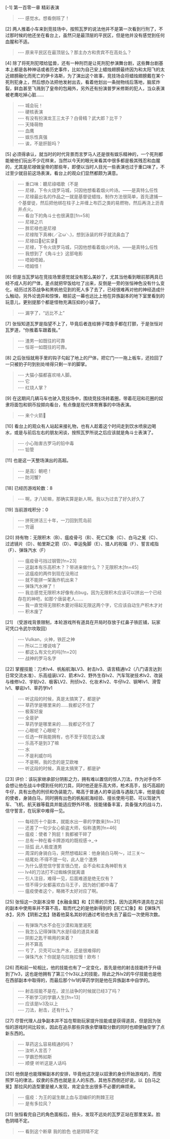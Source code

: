 
[-1] 第一百零一章 精彩表演
>--- 感觉水。想看倒班了！<br>

[2] 两人推着小车来到竞技场中，按照瓦罗的说法他并不是第一次看到行刑了，不过那时候的他还坐在看台上，虽然只是最顶层的平民区，但是他并没有感觉到任何血腥和不适。
>--- 原来平民区在最顶层么？那主办方和贵宾不在高处么？<br>

[4] 除了将死刑犯喂给猛兽，还有一种刑罚是让死刑犯参演舞台剧，这些舞台剧基本上都是各种神话或者历史事件，比如为自己安上蜡烛翅膀最终因为和太阳飞的太近翅膀融化而死亡的伊卡洛斯，为了演出这个故事，竞技场会将蜡烛翅膀戴在某个死刑犯身上，然后想办法把他发射出去，看着他划出一条抛物线后落地，脑浆炸裂，鲜血甚至飞溅到了皇帝的包厢外，另外还有扮演普罗米修斯的犯人，当众表演被老鹰吃掉心脏……
>--- 城会玩！<br>
>--- 硬核表演<br>
>--- 有没有扮演龙王三太子？白骨精？武大郎？比干？<br>
>--- 天降萌物<br>
>--- 血鹰<br>
>--- 娱乐性真强<br>
>--- 诶，不是肝脏吗？<br>

[5] 必须得承认，就当时的时代背景而言罗马人还是很有娱乐精神的，一个死刑都能被他们玩出不少花样来，当然以今天的眼光来看其中很多都是极其残忍和血腥的，尤其是尼禄做皇帝的那些年，即便以当时人目光一些表演也过于重口味了，不过至少就目前这场表演，看台上的观众们显然都颇为满意。
>--- 重口味：聽尼祿唱歌（不是<br>
>--- 尼禄，下令火烧罗马城，只因他想看着烟火吟诗。——是真特么任性<br>
>--- 尼禄最出名的作品之一就是基督徒蜡烛，制作方法很简单，首先逮捕一个基督徒，然后把他绑在柱子上并缠上布匹之类的易燃物，然后再浇上沥青并点火。<br>
>--- 看台下的角斗士也很满意[fn=58]<br>
>--- 尼禄之爪<br>
>--- 胖尼禄也是尼禄<br>
>--- 尼禄陛下真棒(／≧ω＼)，想到泳装的样子就流鼻血了<br>
>--- 尼禄曰🐷纪实录🌚<br>
>--- 尼禄，下令火烧罗马城，只因他想看着烟火吟诗。——是真特么任性<br>
>--- 我想到了《角斗士》这部电影<br>
>--- 唔姆唔姆，<br>
>--- 唔姆怪！<br>

[6] 但是当瓦罗站在竞技场里感觉就没有那么美妙了，尤其当他看到眼前那两具已经不成人形的尸体，差点就把早饭给吐了出来，反倒是一旁的张恒神色没有什么变化，经历过苏芬战争和黑帆他见到的死人多了去了，已经很难再对他的神经造成什么触动，另外论诡异和惊悚，眼前这一幕也远比上他在异族副本的地下室里看到的玩意儿，更别提那个都是怪物充满压抑的小镇了。
>--- 漏字了，“远比不上”<br>

[7] 张恒知道瓦罗是指望不上了，毕竟后者连给狮子喂食手都在打颤，于是张恒对瓦罗道，“你推着车跟着我。”
>--- 渣男一如既往的可靠<br>
>--- 恒哥一如既往的可靠。<br>

[8] 之后张恒就用手里的钩子勾起了地上的尸体，把它门一一拖上板车，还捡回了一只被豹子叼到别处啃得只剩一半的脚掌。
>--- 大猫小猫都喜欢啃人脚。<br>
>--- 它<br>
>--- 红烧人掌？<br>

[9] 在这期间几辆马车也驶入竞技场中，围绕竞技场转着圈，带着花冠和花圈的奴隶将面包和铜币投掷向看台，有点像是现代体育赛事的中场表演。
>--- 来个火箭🚀<br>

[10] 看台上的观众有人站起来接礼物，也有人趁着这个时间走到饮水喷泉边喝水，或是与前后左右的朋友闲谈，按照瓦罗所说之后应该就是角斗士表演了。
>--- 小心贻害古罗马的铅中毒<br>
>--- 铅管<br>

[11] 也是这一天整场演出的高超。
>--- 是高氵朝吧！<br>
>--- 防河蟹?<br>

[18] 已经历游戏轮数：8
>--- 啊，才八轮嘛，那确实算是新人啊。我以为过去了好久好久了<br>

[19] 当前游戏积分：0
>--- 拼死拼活三十年，一刀回到荒岛前<br>
>--- 穷逼<br>

[20] 持有物：无限积木（B）、瘟疫骨弓（B）、死亡幻象（C）、白马之冕（C）、过滤镜片（D）、帕里斯之箭（D）、幸运兔脚（E）、猎人的祝福（F）、誓言戒指（F）、弹珠汽水（F）
>--- 瘟疫骨弓挡过钢管[fn=23]<br>
>--- 这副本有乐高积木？？带进来做什么？？无限积木[fn=45]<br>
>--- 这瘟疫的两件到现在没用过<br>
>--- 就不能拼一架轰炸机出来？<br>
>--- 弹珠汽水神了！<br>
>--- 我总感觉无限积木好像有点bug，因为无限积木应该可以拼出一个已经存在的神吧，如那个唐装老人……<br>
>--- 我一直觉得无限积木要对得起无限这两个字，它应该自动生产积木才对<br>
>--- 积木废了<br>

[21] （受游戏背景限制，本轮游戏所有道具在开局时存放于红鼻子铁匠铺，玩家可凭口令武尔坎取回）
>--- Vulkan，火神，铁匠之神<br>
>--- 所以二三楼说啥了<br>
>--- 都这么有文化的吗[fn=20]<br>
>--- 战神的罗马名字<br>

[22] 掌握技能：刀术lv4、帆船航海LV3、射击lv3、语言精通lv2（八门语言达到日常交流水准）、乐高组装LV2、箭术lv2、野外生存lv2、汽车驾驶技术lv2、改装与维修lv2、宇航lv2、极客LV2、刑侦lv2、化妆术lv2、牛仔lv2、钢琴lv1、滑雪lv1、攀岩lv1、草药学lv1
>--- 听这段的时候，真是太搞笑了，都是驴<br>
>--- 草药学是哪里来的……我都记不住了<br>
>--- 极客好废<br>
>--- 全是驴<br>
>--- 草药学是哪里来的……我都记不住了<br>
>--- 心眼呢？心眼呢？<br>
>--- 任选一样我能拥有，也不至于现在这么废<br>
>--- 乐高不是到3了嘛<br>
>--- 水<br>
>--- 不是利威尔吗<br>
>--- 不是啊，我的念的是艾欧唯<br>
>--- 听这段的时候，真是太搞笑了，都是驴<br>

[23] 评价：该玩家继承部分阴影之力，拥有难以置信的惊人刀法，作为对手你不会想让他在战斗中摸到任何的刀具，同时他还是乐高大师，枪术高手，技巧高超的牛仔，具有出色的刑侦和伪装能力，略高于普通人的幸运值与遇敌几率，他是瘟疫的使者，身骑白马，同时拥有出色的帆船航海经验、擅长使用弓箭、可以驾驶汽车、飞机、航天器等载具并能适应野外环境、技能储备丰富，具备强大的战斗力，信守誓言，在玩家中难得一见。
>--- 每经历十个副本，就能水出一章的字数来[fn=31]<br>
>--- 还差了一句少女心偷盗大师，俗称渣男[fn=46]<br>
>--- 瘟疫：使者？狗屁！我都被干碎了<br>
>--- 总有一种在看卡牌游戏的既视感→_→<br>
>--- 括弧 此人极度渣男<br>
>--- 周深的身骑白马，突然想唱起来：他身骑白马啊～，过三关～<br>
>--- 结尾处:不得不提一句，此人是个渣男<br>
>--- 为什么感觉信守誓言很凸觉，会不会和主角神职有关<br>
>--- lv4的刀法打不过蜘蛛侠就离谱<br>
>--- 引人注目，难得一见，后面难道是绝无仅有？<br>
>--- 怪不得少女都喜欢白马王子，因为她们都中毒了<br>
>--- 瘟疫使者这个，略微不太好对应了啊。<br>

[25] 张恒这一次副本没带【水融金属】和【贝蒂的贝壳】，因为这两件道具在之前的副本中使用率并不算不高，取而代之的是他新得到的【死亡幻象】和【弹珠汽水】，另外【阴影之匙】随着他莫名其妙的通过考验也失去了最后一次使用次数。
>--- 有弹珠汽水不会在沙漠和海里渴死<br>
>--- 我怎么记得弹珠汽水是E级的道具来着<br>
>--- 阴影之匙干嘛用的来着？<br>
>--- 并不算高<br>
>--- 亏了，贝壳可以生产水，还是很难得的<br>
>--- 弹珠汽水？你就是乌拉拖拉慢！欧布！<br>

[26] 而和前一轮相比，他的技能也有了一定变化，首先是他的射击技能终于升级到了lv3，这也是他拥有了第三个lv3以上的技能，除此之外lv2的牛仔技能也是他在西部副本中取得的，而最后那个lv1的草药学则是他在异族副本中自学的。
>--- 射击技能不是在。波兰战争的时候就已经3了吗？<br>
>--- 不断学习的学霸人生[fn=13]<br>
>--- 应该是lv3及以上<br>
>--- 刀法，射击，还有什么？<br>

[27] 尽管代理人战争副本并不旨在帮助玩家提升技能或是获得道具，但是因为张恒的游戏时间比较长，因此在追杀那些异族余孽赚取分数的同时也顺便抽空学了点新东西的。
>--- 草药这么容易精通的吗？<br>
>--- 汝听人言否？<br>
>--- 学霸恐怖如斯<br>
>--- 顺便  听听这是人话吗<br>

[30] 他倒是也能理解副本的安排，毕竟他这次是以奴隶的身份开始游戏的，而按照罗马的律法，奴隶的东西也就是主人的东西，其他东西倒还好说，以【白马之冕】那拉风的造型要是被人发现，肯定会生出很多不必要的麻烦来。
>--- 瘟疫：为王的诞生献上血与泪编织的荆棘王冠<br>
>--- 是有多拉风？<br>

[31] 张恒看完自己的角色面板后，扭头，发现不远处的瓦罗正站在那里发呆。脸色阴晴不定。
>--- 看到这个断章 我的脸色 也是阴晴不定<br>
